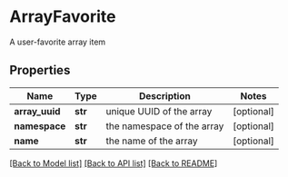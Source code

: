 # ArrayFavorite

A user-favorite array item

## Properties

| Name           | Type    | Description                | Notes      |
| -------------- | ------- | -------------------------- | ---------- |
| **array_uuid** | **str** | unique UUID of the array   | [optional] |
| **namespace**  | **str** | the namespace of the array | [optional] |
| **name**       | **str** | the name of the array      | [optional] |

[[Back to Model list]](../README.md#documentation-for-models) [[Back to API list]](../README.md#documentation-for-api-endpoints) [[Back to README]](../README.md)
